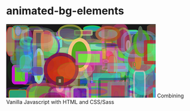 # animated-bg-elements
![Animated images](/animated-images.png)
Combining Vanilla Javascript with HTML and CSS/Sass

